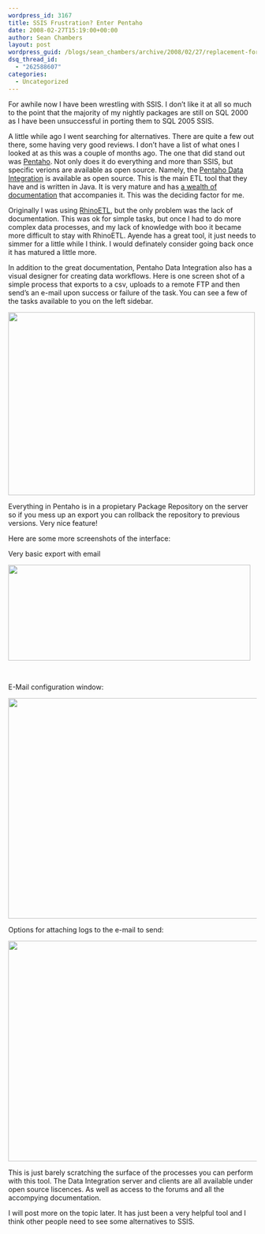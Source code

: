 ```yaml
---
wordpress_id: 3167
title: SSIS Frustration? Enter Pentaho
date: 2008-02-27T15:19:00+00:00
author: Sean Chambers
layout: post
wordpress_guid: /blogs/sean_chambers/archive/2008/02/27/replacement-for-ssis.aspx
dsq_thread_id:
  - "262588607"
categories:
  - Uncategorized
---
```

For awhile now I have been wrestling with SSIS. I don&#8217;t like it at all so much to the point that the majority of my nightly packages are still on SQL 2000 as I have been unsuccessful in porting them to SQL 2005 SSIS.


  


A little while ago I went searching for alternatives. There are quite a few out there, some having very good reviews. I don&#8217;t have a list of what ones I looked at as this was a couple of months ago. The one that did stand out was <A class="" href="http://www.pentaho.com/" target="_blank">Pentaho</A>. Not only does it do everything and more than SSIS, but specific verions are available as open source. Namely, the <A class="" href="http://www.pentaho.com/products/data_integration/" target="_blank">Pentaho Data Integration</A> is available as open source. This is the main ETL tool that they have and is written in Java. It is very mature and has <A class="" href="http://kettle.pentaho.org/" target="_blank">a wealth of documentation</A> that accompanies it. This was the deciding factor for me.


  


Originally I was using <A class="" href="http://www.ayende.com/Blog/category/545.aspx" target="_blank">RhinoETL</A>, but the only problem was the lack of documentation. This was ok for simple tasks, but once I had to do more complex data processes, and my lack of knowledge with boo it became more difficult to stay with RhinoETL. Ayende has a great tool, it just needs to simmer for a little while I think. I would definately consider going back once it has matured a little more.


  


In addition to the great documentation, Pentaho Data Integration also has a visual designer for creating data workflows. Here is one screen shot of a simple process that exports to a csv, uploads to&nbsp;a remote FTP&nbsp;and then send&#8217;s an e-mail upon success or failure of the task.<IMG height="1" alt="" src="http://s184.photobucket.com/albums/x270/dkode8880/?action=view&current=pentaho.jpg" width="1" border="0" /><IMG height="1" alt="" src="http://s184.photobucket.com/albums/x270/dkode8880/?action=view&current=pentaho.jpg" width="1" border="0" />You can see a few of the tasks available to you on the left sidebar.


  


<IMG height="371" alt="" src="http://i184.photobucket.com/albums/x270/dkode8880/pentaho.jpg" width="500" border="0" />


  


Everything in Pentaho is in a propietary Package Repository on the server so if you mess up an export you can rollback the repository to previous versions. Very nice feature!


  


Here are some more screenshots of the interface:


  


Very basic export with email


  


<IMG height="194" alt="" src="http://i184.photobucket.com/albums/x270/dkode8880/pentaho2.jpg" width="491" border="0" />


  


&nbsp;


  


E-Mail configuration window:


  


<IMG height="447" alt="" src="http://i184.photobucket.com/albums/x270/dkode8880/pentaho3.jpg" width="532" border="0" />


  


Options for attaching logs to the e-mail to send:


  


<IMG height="447" alt="" src="http://i184.photobucket.com/albums/x270/dkode8880/pentaho4.jpg" width="532" border="0" />


  


This is just barely scratching the surface of the processes you can perform with this tool. The Data Integration server and clients are all available under open source liscences. As well as access to the forums and all the accompying documentation.


  


I will post more on the topic later. It has just been a very helpful tool and I think other people need to see some alternatives to SSIS.